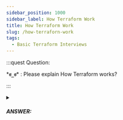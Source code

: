```yaml
---
sidebar_position: 1000
sidebar_label: How Terraform Work
title: How Terraform Work
slug: /how-terraforn-work
tags:
  - Basic Terraform Interviews
---
```


<!-- https://brandfolder.com/workbench/extract-text-from-image -->
<!-- ![for root](/img/interviews/angular/forroot.png) -->

:::quest Question:

\***`ಠ_ಠ`**\* : 
Please explain How Terraform works?

:::

<details>
  <summary><h5>ANSWER:</h5></summary>

  \***`◔̯◔`**\* : 
![How it works](/img/interviews/terraform/how-it-work.png)

- **Step 1**: Terraform takes two types of input resources:
  - ***Your configuration files (your desired state)***: `.tf` files in your project.
  - ***current state (which is managed by Terraform)***: Terraform also keeps track of your infrastructure state in a file called `terraform.tfstate` on the way.
- **Step 2**: With these info the Terraform then ***creates a plan*** of what resources needs to be created/changed/removed.
- **Step 3**: Terraform Contacts to providers (IaaS (like AWS, GCP, Azure), PaaS (like Heroku, Kubernetes) or SaaS services (like Cloudflare)). Providers expose resources, which makes it possible to create infrastructure across all this platforms.

---

### Here's steps to use Terraform

1. You write configuration files using HCL (HashiCorp Configuration Language) syntax in a folder. These files should ***specify the provider, resources, variables, outputs, etc***. that you want to use.
2. You initialize your working directory by running `terraform init`. This command will ***download the required plugins*** for your provider and prepare your folder for other commands.
3. You ***validate*** your configuration files by running `terraform validate`. This command will check for any syntax errors or configuration issues.
4. You ***plan your changes*** by running `terraform plan`. This command will show you what actions Terraform will take to create or update your infrastructure based on your configuration files. You can also save the plan output to a file for later use.
5. You apply your changes by running `terraform apply`. This command will ***execute the actions*** shown in the plan and create or update your infrastructure. You can also use a saved plan file as an argument for this command. You will be prompted to confirm the changes before applying them.
6. You ***destroy your infrastructure*** by running `terraform destroy`. This command will delete all the resources that were created by Terraform. You will be prompted to confirm the destruction before proceeding.

### What is plugin
Terraform uses providers (plugins) to communicate with the APIs of the platforms and services that you want to manage. There are thousands of providers available for Terraform, covering many types of resources and services. You can find all publicly available providers on the Terraform Registry¹.

### What is state
Terraform also keeps track of your infrastructure state in a file called terraform.tfstate. This file records the current state of your resources and their attributes. Terraform uses this file to compare the desired state (from your configuration files) with the actual state (from the APIs) and determine what changes need to be made. You can store this file locally or remotely using a backend.

</details>